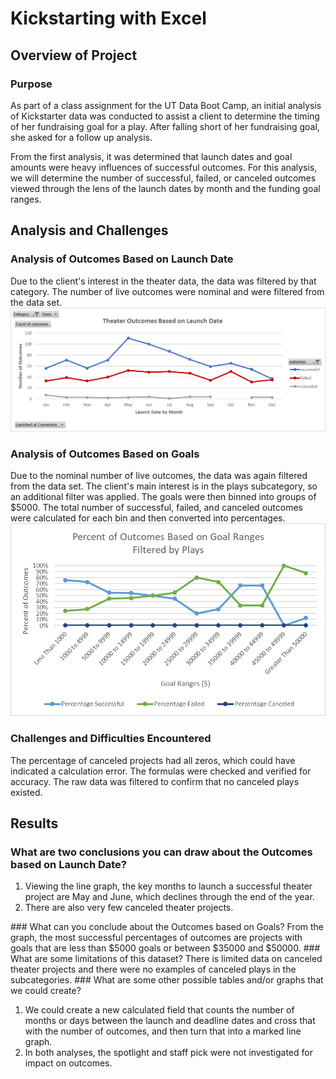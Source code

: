 # Kickstarting with Excel

## Overview of Project

### Purpose
As part of a class assignment for the UT Data Boot Camp, an initial analysis of Kickstarter data was conducted to assist a client to determine the timing of her fundraising goal for a play.  After falling short of her fundraising goal, she asked for a follow up analysis. 

From the first analysis, it was determined that launch dates and goal amounts were heavy influences of successful outcomes.  For this analysis, we will determine the number of successful, failed, or canceled outcomes viewed through the lens of the launch dates by month and the funding goal ranges.

## Analysis and Challenges

### Analysis of Outcomes Based on Launch Date
Due to the client's interest in the theater data, the data was filtered by that category.  The number of live outcomes were nominal and were filtered from the data set.  
![Graph 1. Theater Outcomes based on Launch Dates](Resources/Theater_Outcomes_vs_Launch.png)
### Analysis of Outcomes Based on Goals
Due to the nominal number of live outcomes, the data was again filtered from the data set.  The client's main interest is in the plays subcategory, so an additional filter was applied.  The goals were then binned into groups of $5000.  The total number of successful, failed, and canceled outcomes were calculated for each bin and then converted into percentages.
![Graph 2. Percent of Outcomes Based on Goal Ranges](Outcomes_vs_Goals.png)
### Challenges and Difficulties Encountered
The percentage of canceled projects had all zeros, which could have indicated a calculation error.  The formulas were checked and verified for accuracy.  The raw data was filtered to confirm that no canceled plays existed. 
## Results

### What are two conclusions you can draw about the Outcomes based on Launch Date?
<ol>
  <li> Viewing the line graph, the key months to launch a successful theater project are May and June, which declines through the end of the year.  
  <li> There are also very few canceled theater projects.
</ol>
### What can you conclude about the Outcomes based on Goals?
From the graph, the most successful percentages of outcomes are projects with goals that are less than $5000 goals or between $35000 and $50000. 
### What are some limitations of this dataset?
There is limited data on canceled theater projects and there were no examples of canceled plays in the subcategories.  
### What are some other possible tables and/or graphs that we could create?
<ol>
  <li> We could create a new calculated field that counts the number of months or days between the launch and deadline dates and cross that with the number of outcomes, and then turn that into a marked line graph.  
  <li> In both analyses, the spotlight and staff pick were not investigated for impact on outcomes. 
</ol>
